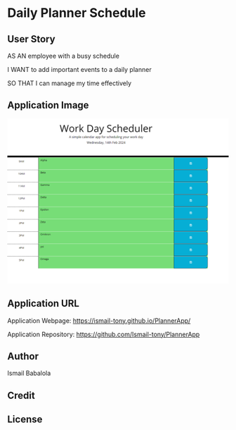 # Daily Planner Schedule

## User Story

AS AN employee with a busy schedule

I WANT to add important events to a daily planner

SO THAT I can manage my time effectively

## Application Image

![alt text](Asset\image.png)

## Application URL

Application Webpage: https://ismail-tony.github.io/PlannerApp/

Application Repository: https://github.com/Ismail-tony/PlannerApp

## Author

Ismail Babalola

## Credit



## License